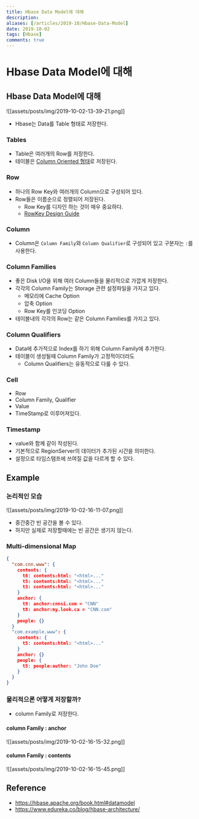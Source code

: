 ```yaml
---
title: Hbase Data Model에 대해
description: 
aliases: [/articles/2019-10/Hbase-Data-Model]
date: 2019-10-02
tags: [Hbase]
comments: true
---
```

# Hbase Data Model에 대해
## Hbase Data Model에 대해
![[assets/posts/img/2019-10-02-13-39-21.png]]
- Hbase는 Data를 Table 형태로 저장한다.

### Tables
- Table은 여러개의 Row를 저장한다.
- 테이블은 [Column Oriented 형태](https://nesoy.github.io/articles/2019-10/Column-Oriented-DBMS)로 저장된다.

### Row
- 하나의 Row Key와 여러개의 Column으로 구성되어 있다.
- Row들은 이름순으로 정렬되어 저장된다.
    - Row Key를 디자인 하는 것이 매우 중요하다.
    - [RowKey Design Guide](https://hbase.apache.org/book.html#rowkey.design)

### Column
- Column은 `Column Family`와 `Column Qualifier`로 구성되어 있고 구분자는 `:`를 사용한다.

### Column Families
- 좋은 Disk I/O을 위해 여러 Column들을 물리적으로 가깝게 저장한다.
- 각각의 Column Family는 Storage 관련 설정파일을 가지고 있다.
    - 메모리에 Cache Option
    - 압축 Option
    - Row Key를 인코딩 Option
- 테이블내의 각각의 Row는 같은 Column Families를 가지고 있다.

### Column Qualifiers
- Data에 추가적으로 Index를 하기 위해 Column Family에 추가한다.
- 테이블이 생성될때 Column Family가 고정적이더라도
    - Column Qualifiers는 유동적으로 다룰 수 있다.

### Cell
- Row
- Column Family, Qualifier
- Value
- TimeStamp로 이루어져있다.

### Timestamp
- value와 함께 같이 작성된다.
- 기본적으로 RegionServer의 데이터가 추가된 시간을 의미한다.
- 설정으로 타임스탬프에 쓰여질 값을 다르게 할 수 있다.

## Example
### 논리적인 모습
![[assets/posts/img/2019-10-02-16-11-07.png]]
- 중간중간 빈 공간을 볼 수 있다.
- 하지만 실제로 저장할때에는 빈 공간은 생기지 않는다.

### Multi-dimensional Map
```json
{
  "com.cnn.www": {
    contents: {
      t6: contents:html: "<html>..."
      t5: contents:html: "<html>..."
      t3: contents:html: "<html>..."
    }
    anchor: {
      t9: anchor:cnnsi.com = "CNN"
      t8: anchor:my.look.ca = "CNN.com"
    }
    people: {}
  }
  "com.example.www": {
    contents: {
      t5: contents:html: "<html>..."
    }
    anchor: {}
    people: {
      t5: people:author: "John Doe"
    }
  }
}
```

### 물리적으론 어떻게 저장할까?
- column Family로 저장한다.

#### column Family : anchor

![[assets/posts/img/2019-10-02-16-15-32.png]]

#### column Family : contents

![[assets/posts/img/2019-10-02-16-15-45.png]]


## Reference
- <https://hbase.apache.org/book.html#datamodel>
- <https://www.edureka.co/blog/hbase-architecture/>
